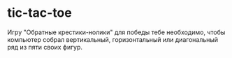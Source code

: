 # tic-tac-toe
Игру "Обратные крестики-нолики" для победы тебе необходимо, чтобы компьютер собрал вертикальный, 
горизонтальный или диагональный ряд из пяти своих фигур.
